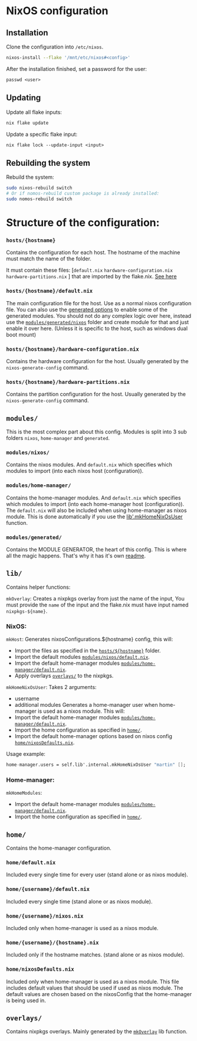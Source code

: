 # NixOS configuration

## Installation

Clone the configuration into `/etc/nixos`.

```sh
nixos-install --flake '/mnt/etc/nixos#<config>'
```

After the installation finished, set a password for the user:
```
passwd <user>
```

## Updating

Update all flake inputs:

```sh
nix flake update
```

Update a specific flake input:

```
nix flake lock --update-input <input>
```

## Rebuilding the system

Rebuild the system:

```sh
sudo nixos-rebuild switch
# Or if nomos-rebuild custom package is already installed:
sudo nomos-rebuild switch
```

# Structure of the configuration:

<span id="hosts-hostname" ></span>
### `hosts/{hostname}`

Contains the configuration for each host. The hostname of the machine must match the name of the folder.

It must contain these files: [`default.nix` `hardware-configuration.nix` `hardware-partitions.nix` ] that are imported by the flake.nix. [See here](#mkHostFiles)

### `hosts/{hostname}/default.nix`

The main configuration file for the host. Use as a normal nixos configuration file. You can also use the [generated options](modules/generated/readme.md) to enable some of the generated modules.
You should not do any complex logic over here, instead use the [`modules/generated/nixos`](modules/generated/readme.md#nixos-default) folder and create module for that and just enable it over here. (Unless it is specific to the host, such as windows dual boot mount)

### `hosts/{hostname}/hardware-configuration.nix`

Contains the hardware configuration for the host. Usually generated by the `nixos-generate-config` command.

### `hosts/{hostname}/hardware-partitions.nix`

Contains the partition configuration for the host. Usually generated by the `nixos-generate-config` command.

## `modules/`

This is the most complex part about this config.
Modules is split into 3 sub folders `nixos`, `home-manager` and `generated`. 

<span id="modules-nixos" ></span>
### `modules/nixos/`

Contains the nixos modules. And `default.nix` which specifies which modules to import (into each nixos host (configuration)).

<span id="modules-home-manager" ></span>
### `modules/home-manager/`

Contains the home-manager modules. And `default.nix` which specifies which modules to import (into each home-manager host (configuration)).
The `default.nix` will also be included when using home-manager as nixos module. This is done automatically if you use the [lib'.mkHomeNixOsUser](#mkHomeNixOsUser) function.

### `modules/generated/`

Contains the MODULE GENERATOR, the heart of this config. This is where all the magic happens. That's why it has it's own [readme](modules/generated/readme.md).

## `lib/`

Contains helper functions:

<span id="mkOverlay" ></span>
`mkOverlay`:
Creates a nixpkgs overlay from just the name of the input,
You must provide the `name` of the input and the flake.nix must have input named `nixpkgs-${name}`.

### NixOS:
`mkHost`:
Generates nixosConfigurations.${hostname} config, this will:
<span id="mkHostFiles" ></span>
- Import the files as specified in the [`hosts/${hostname}`](#hosts-hostname) folder.
- Import the default modules [`modules/nixos/default.nix`](#modules-nixos).
- Import the default home-manager modules [`modules/home-manager/default.nix`](#modules-home-manager).
- Apply overlays [`overlays/`](#overlays) to the nixpkgs.

<span id="mkHomeNixOsUser" ></span>
`mkHomeNixOsUser`:
Takes 2 arguments:
- username
- additional modules
Generates a home-manager user when home-manager is used as a nixos module.
This will:
- Import the default home-manager modules [`modules/home-manager/default.nix`](#modules-home-manager).
- Import the home configuration as specified in [`home/`](#home).
- Import the default home-manager options based on nixos config [`home/nixosDefaults.nix`](#home-nixosDefautls).

Usage example:
```nix
home-manager.users = self.lib'.internal.mkHomeNixOsUser "martin" [];
```

### Home-manager:
`mkHomeModules`:
- Import the default home-manager modules [`modules/home-manager/default.nix`](#modules-home-manager).
- Import the home configuration as specified in [`home/`](#home).

<span id="home" ></span>
## `home/`

Contains the home-manager configuration.

### `home/default.nix`

Included every single time for every user (stand alone or as nixos module).

### `home/{username}/default.nix`

Included every single time (stand alone or as nixos module).

### `home/{username}/nixos.nix`

Included only when home-manager is used as a nixos module.

### `home/{username}/{hostname}.nix`

Included only if the hostname matches. (stand alone or as nixos module).

<span id="home-nixosDefautls" ></span>
### `home/nixosDefaults.nix`

Included only when home-manager is used as a nixos module.
This file includes default values that should be used if used as nixos module. The default values are chosen based on the nixosConfig that the home-manager is being used in.

<span id="overlays" ></span>
## `overlays/`

Contains nixpkgs overlays. Mainly generated by the [`mkOverlay`](#mkOverlay) lib function.




